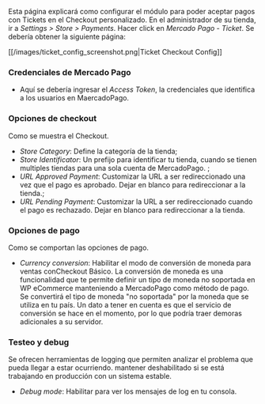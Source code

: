 Esta página explicará como configurar el módulo para poder aceptar pagos con Tickets en el Checkout personalizado. En el administrador de su tienda, ir a *Settings > Store > Payments*. Hacer click en *Mercado Pago - Ticket*. Se debería obtener la siguiente página: 

[[/images/ticket_config_screenshot.png|Ticket Checkout Config]]

### Credenciales de Mercado Pago 
  * Aquí se debería ingresar el *Access Token*, la credenciales que identifica a los usuarios en MaercadoPago. 

### Opciones de checkout
Como se muestra el Checkout.
  * *Store Category*: Define la categoría de la tienda;
  * *Store Identificator*: Un prefijo para identificar tu tienda, cuando se tienen multiples tiendas para una sola cuenta de MercadoPago. ;
  * *URL Approved Payment*: Customizar la URL a ser redireccionado una vez que el pago es aprobado. Dejar en blanco para redireccionar a la tienda.;
  * *URL Pending Payment*: Customizar la URL a ser redireccionado cuando el pago es rechazado. Dejar en blanco para redireccionar a la tienda.

### Opciones de pago
Como se comportan las opciones de pago.
  * *Currency conversion*: Habilitar el modo de conversión de moneda para ventas conCheckout Básico. La conversión de moneda es una funcionalidad que te permite definir un tipo de moneda no soportada en WP eCommerce manteniendo a MercadoPago como método de pago. Se convertirá el tipo de moneda "no soportada" por la moneda que se utiliza en tu país. Un dato a tener en cuenta es que el servicio de conversión se hace en el momento, por lo que podría traer demoras adicionales a su servidor. 

### Testeo y debug
Se ofrecen herramientas de logging que permiten analizar el problema que pueda llegar a estar ocurriendo. mantener deshabilitado si se está trabajando en producción con un sistema estable. 
  * *Debug mode*: Habilitar para ver los mensajes de log en tu consola. 